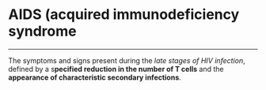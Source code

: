 # AIDS (acquired immunodeficiency syndrome
---
The symptoms and signs present during the *late stages of HIV infection*, defined by a s**pecified reduction in the number of T cells** and the **appearance of characteristic secondary infections**.